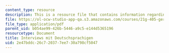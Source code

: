 ```yaml
---
content_type: resource
description: This is a resource file that contains information regarding interviews.
file: https://ol-ocw-studio-app-qa.s3.amazonaws.com/courses/21g-405-germany-today-intensive-study-of-german-language-and-culture-january-iap-2011/2e47bddc26c720377ee730a798cf5047_MIT21G_405IAP11_interviews.pdf
file_type: application/pdf
parent_uid: b054ae99-426b-5446-a9c5-e144d5365196
resourcetype: Document
title: Interviews mit Deutschsprachigen
uid: 2e47bddc-26c7-2037-7ee7-30a798cf5047
---
```

